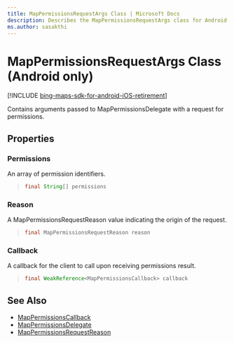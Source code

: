 ```yaml
---
title: MapPermissionsRequestArgs Class | Microsoft Docs
description: Describes the MapPermissionsRequestArgs class for Android and outlines the Permissions, Reason, and Callback properties.
ms.author: sasakthi
---
```


# MapPermissionsRequestArgs Class (Android only)

[!INCLUDE [bing-maps-sdk-for-android-iOS-retirement](../../../includes/bing-maps-sdk-for-android-iOS-retirement.md)]

Contains arguments passed to MapPermissionsDelegate with a request for permissions.

## Properties

### Permissions

An array of permission identifiers.

>```java
> final String[] permissions
>```

### Reason

A MapPermissionsRequestReason value indicating the origin of the request.

>```java
> final MapPermissionsRequestReason reason
>```

### Callback

A callback for the client to call upon receiving permissions result.

>```java
> final WeakReference<MapPermissionsCallback> callback
>```

## See Also

* [MapPermissionsCallback](mappermissionscallback-interface.md)
* [MapPermissionsDelegate](mappermissionsdelegate-interface.md)
* [MapPermissionsRequestReason](mappermissionsrequestreason-enumeration.md)
